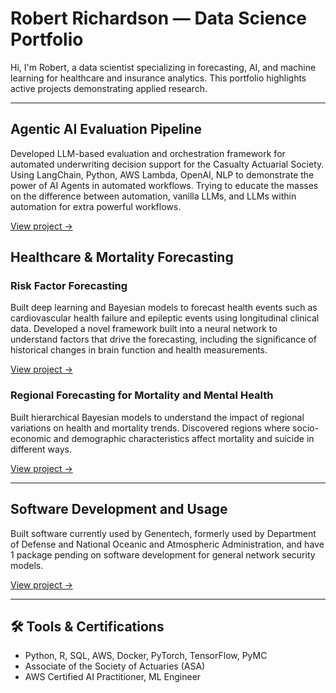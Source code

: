 # Robert Richardson — Data Science Portfolio

Hi, I'm Robert, a data scientist specializing in forecasting, AI, and machine learning for healthcare and insurance analytics. 
This portfolio highlights active projects demonstrating applied research.

---

##  Agentic AI Evaluation Pipeline
Developed LLM-based evaluation and orchestration framework for automated underwriting decision support for the Casualty Actuarial Society. Using LangChain, Python, AWS Lambda, OpenAI, NLP to demonstrate the power of AI Agents in automated workflows. Trying to educate the masses on the difference between automation, vanilla LLMs, and LLMs within automation for extra powerful workflows. 

[View project →](./agentic_ai_eval)


##  Healthcare & Mortality Forecasting

### Risk Factor Forecasting
Built deep learning and Bayesian models to forecast health events such as cardiovascular health failure and epileptic events using longitudinal clinical data.  Developed a novel framework built into a neural network to understand factors that drive the forecasting, including the significance of historical changes in brain function and health measurements. 

[View project →](./risk_factor_forecasting)

### Regional Forecasting for Mortality and Mental Health
Built hierarchical Bayesian models to understand the impact of regional variations on health and mortality trends. Discovered regions where socio-economic and demographic characteristics affect mortality and suicide in different ways. 

[View project →](./mortality_models)

---

##  Software Development and Usage
Built software currently used by Genentech, formerly used by Department of Defense and National Oceanic and Atmospheric Administration, and have 1 package pending on software development for general network security models. 

[View project →](./dissolution_package)




---

## 🛠️ Tools & Certifications
- Python, R, SQL, AWS, Docker, PyTorch, TensorFlow, PyMC
- Associate of the Society of Actuaries (ASA)
- AWS Certified AI Practitioner, ML Engineer

